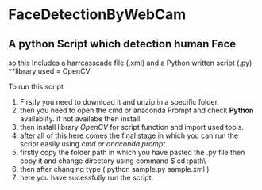# FaceDetectionByWebCam
## A python Script which detection human Face 
 so this Includes a harrcasscade file (.xml)
 and a Python written script (.py)
 **library used = OpenCV
 
 To run this script 
 1. Firstly you need to download it and unzip in a specific folder.
 2. then you need to open the cmd or anaconda Prompt and check **Python** availablity. if not availabe then install.
 3. then install library *OpenCV* for script function and import used tools.
 4. after all of this here comes the final stage in which you can run the script easily using *cmd or anaconda prompt*.
 5. firstly copy the folder path in which you have pasted the .py file then copy it and change directory using command $ cd \:path\
 6. then after changing type ( python sample.py sample.xml )
 7. here you have sucessfully run the script. 
